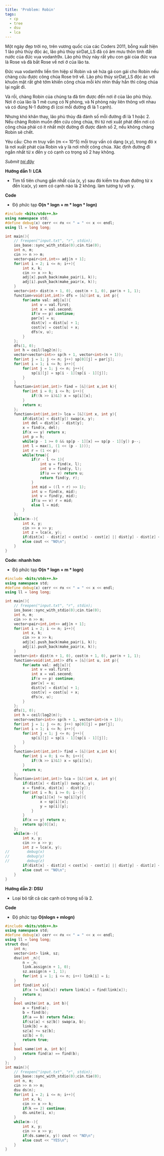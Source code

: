 ```yaml
---
title: 'Problem: Robin'
tags:
  - cp
  - tree
  - dsu
  - lca
---
```

Một ngày đẹp trời nọ, trên vương quốc của các Coders 2011, bỗng xuất hiện 1 lão phù thủy độc ác, lão phù thủy sirDat_LS đã có âm mưu thôn tính đất nước  của đức vua vodanh9x. Lão phù thủy này rất yêu con gái của đức vua là Rose và đã bắt Rose về nơi ở của lão ta.

Đức vua vodanh9x liền tìm hiệp sĩ Robin và sẽ hứa gả con gái cho Robin nếu chàng cứu được công chúa Rose trở về. Lão phù thủy sirDat_LS độc ác với khuôn mặt rất ghê tởm khiến công chúa mỗi khi nhìn thấy hắn thì công chúa lại ngất đi.

Và rồi, chàng Robin của chúng ta đã tìm được đến nơi ở của lão phù thủy. Nơi ở của lão là 1 mê cung có N phòng, và N phòng này liên thông với nhau và có đúng N-1 đường đi (coi mỗi đường đi là 1 cạnh).

Nhưng khó khăn thay, lão phù thủy đã đánh số mỗi đường đi là 1 hoặc 2. Nếu chàng Robin muốn đến cứu công chúa, thì từ nơi xuất phát đến nơi có công chúa phải có ít nhất một đường đi được đánh số 2, nếu không chàng Robin sẽ chết.

Yêu cầu: Cho m truy vấn (m <= 10^5) mỗi truy vấn có dạng (x,y), trong đó x là nơi xuất phát của Robin và y là nơi nhốt công chúa. Xác định đường đi ngắn nhất từ x đến y có cạnh co trọng số 2 hay không.

<!--more-->

*Submit [tại đây](https://oj.vnoi.info/problem/c11bc2)*

**Hướng dẫn 1: LCA**

- Tìm tổ tiên chung gần nhất của (x, y) sau đó kiểm tra đoạn đường từ x đến lca(x, y) xem có cạnh nào là 2 không. làm tương tự với y.

**Code** 

- Độ phức tạp **O(n * logn + m * logn * logn)**

```cpp
#include <bits/stdc++.h>
using namespace std;
#define debug(x) cerr << #x << " = " << x << endl;
using ll = long long;

int main(){
    // freopen("input.txt", "r", stdin);
    ios_base::sync_with_stdio(0);cin.tie(0);
    int n, m;
    cin >> n >> m;
    vector<pair<int,int>> adj[n + 1];
    for(int i = 2; i <= n; i++){
        int x, k;
        cin >> x >> k;
        adj[x].push_back(make_pair(i, k));
        adj[i].push_back(make_pair(x, k));
    }
    vector<int> dist(n + 1, 0), cost(n + 1, 0), par(n + 1, 1);
    function<void(int,int)> dfs = [&](int u, int p){
        for(auto val: adj[u]){
            int v = val.first;
            int x = val.second;
            if(v == p) continue;
            par[v] = u;
            dist[v] = dist[u] + 1;
            cost[v] = cost[u] + x;
            dfs(v, u);
        }
    };
    dfs(1, 0);
    int h = ceil(log2(n));
    vector<vector<int>> sp(h + 1, vector<int>(n + 1));
    for(int j = 1; j <= n; j++) sp[0][j] = par[j];
    for(int i = 1; i <= h; i++){
        for(int j = 1; j <= n; j++){
            sp[i][j] = sp[i - 1][sp[i - 1][j]];
        }
    }
    function<int(int,int)> find = [&](int x,int k){
        for(int i = 0; i <= h; i++){
            if((k >> i)&1) x = sp[i][x];
        }
        return x;
    };
    function<int(int,int)> lca = [&](int x, int y){
        if(dist[x] < dist[y]) swap(x, y);
        int del = dist[x] - dist[y];
        x = find(x, del);
        if(x == y) return x;
        int p = h;
        while(p - 1 >= 0 && sp[p - 1][x] == sp[p - 1][y]) p--;
        int l = max(1, (1 << (p - 1)));
        int r = (1 << p);
        while(true){
            if(r - l <= 1){
                int u = find(x, l);
                int v = find(y, l);
                if(u == v) return u;
                return find(y, r);
            }
            int mid = ((l + r) >> 1);
            int u = find(x, mid);
            int v = find(y, mid);
            if(u == v) r = mid;
            else l = mid;
        }
    };
    while(m--){
        int x, y;
        cin >> x >> y;
        int z = lca(x, y);
        if(dist[x] - dist[z] < cost[x] - cost[z] || dist[y] - dist[z] < cost[y] - cost[z]) cout << "YES\n";
        else cout << "NO\n";
    }
}
```

**Code: nhanh hơn**

- Độ phức tạp **O(n * logn + m * logn)**

```cpp
#include <bits/stdc++.h>
using namespace std;
#define debug(x) cerr << #x << " = " << x << endl;
using ll = long long;

int main(){
    // freopen("input.txt", "r", stdin);
    ios_base::sync_with_stdio(0);cin.tie(0);
    int n, m;
    cin >> n >> m;
    vector<pair<int,int>> adj[n + 1];
    for(int i = 2; i <= n; i++){
        int x, k;
        cin >> x >> k;
        adj[x].push_back(make_pair(i, k));
        adj[i].push_back(make_pair(x, k));
    }
    vector<int> dist(n + 1, 0), cost(n + 1, 0), par(n + 1, 1);
    function<void(int,int)> dfs = [&](int u, int p){
        for(auto val: adj[u]){
            int v = val.first;
            int x = val.second;
            if(v == p) continue;
            par[v] = u;
            dist[v] = dist[u] + 1;
            cost[v] = cost[u] + x;
            dfs(v, u);
        }
    };
    dfs(1, 0);
    int h = ceil(log2(n));
    vector<vector<int>> sp(h + 1, vector<int>(n + 1));
    for(int j = 1; j <= n; j++) sp[0][j] = par[j];
    for(int i = 1; i <= h; i++){
        for(int j = 1; j <= n; j++){
            sp[i][j] = sp[i - 1][sp[i - 1][j]];
        }
    }
    function<int(int,int)> find = [&](int x,int k){
        for(int i = 0; i <= h; i++){
            if((k >> i)&1) x = sp[i][x];
        }
        return x;
    };
    function<int(int,int)> lca = [&](int x, int y){
        if(dist[x] < dist[y]) swap(x, y);
        x = find(x, dist[x] - dist[y]);
        for(int i = h; i >= 0; i--){
            if(sp[i][x] != sp[i][y]){
                x = sp[i][x];
                y = sp[i][y];
            }
        }
        if(x == y) return x;
        return sp[0][x];
    };
    while(m--){
        int x, y;
        cin >> x >> y;
        int z = lca(x, y);
//        debug(x)
//        debug(y)
//        debug(z)
        if(dist[x] - dist[z] < cost[x] - cost[z] || dist[y] - dist[z] < cost[y] - cost[z]) cout << "YES\n";
        else cout << "NO\n";
    }
}
```

**Hướng dẫn 2: DSU**

- Loại bỏ tất cả các cạnh có trọng số là 2.

**Code**

- Độ phức tạp **O(nlogn + mlogn)**

```cpp
#include <bits/stdc++.h>
using namespace std;
#define debug(x) cerr << #x << " = " << x << endl;
using ll = long long;
struct dsu{
    int n;
    vector<int> link, sz;
    dsu(int _n){
        n = _n;
        link.assign(n + 1, 0);
        sz.assign(n + 1, 1);
        for(int i = 1; i <= n; i++) link[i] = i;
    }
    int find(int x){
        if(x != link[x]) return link[x] = find(link[x]);
        return x;
    }
    bool unite(int a, int b){
        a = find(a);
        b = find(b);
        if(a == b) return false;
        if(sz[a] < sz[b]) swap(a, b);
        link[b] = a;
        sz[a] += sz[b];
        sz[b] = 0;
        return true;
    }
    bool same(int a, int b){
        return find(a) == find(b);
    }
};
int main(){
    // freopen("input.txt", "r", stdin);
    ios_base::sync_with_stdio(0);cin.tie(0);
    int n, m;
    cin >> n >> m;
    dsu ds(n);
    for(int i = 2; i <= n; i++){
        int x, k;
        cin >> x >> k;
        if(k == 2) continue;
        ds.unite(i, x);
    }
    while(m--){
        int x, y;
        cin >> x >> y;
        if(ds.same(x, y)) cout << "NO\n";
        else cout << "YES\n";
    }
}
```


